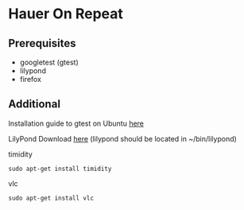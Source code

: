 # Hauer On Repeat #

## Prerequisites ##

* googletest (gtest)
* lilypond
* firefox

## Additional ##

Installation guide to gtest on Ubuntu [here](https://www.eriksmistad.no/getting-started-with-google-test-on-ubuntu/)

LilyPond Download [here](http://lilypond.org/unix.html)
    (lilypond should be located in ~/bin/lilypond)

timidity

```shell
sudo apt-get install timidity
```

vlc

```shell
sudo apt-get install vlc
```